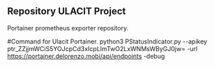 ## Repository ULACIT Project

Portainer prometheus exporter repository.

#Command for Ulacit Portainer.
python3 PStatusIndicator.py --apikey ptr_ZZjjmWCiS5YOJcpCd3xIcpLImTwO2LxWNMsWByGJ0jw= -url https://portainer.delorenzo.mobi/api/endpoints -debug